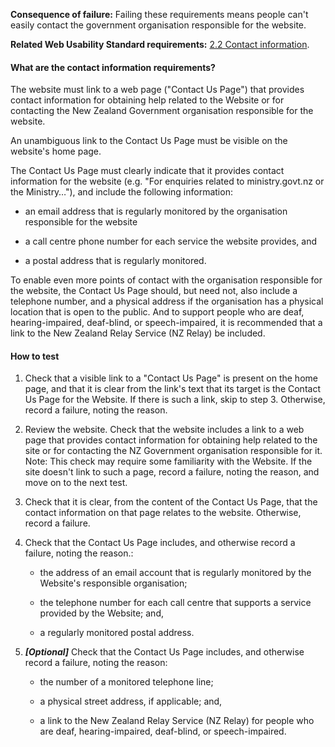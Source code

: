
**Consequence of failure:** Failing these requirements means people can't easily contact the government organisation responsible for the website.

**Related Web Usability Standard requirements:** [2.2 Contact information](https://webtoolkit.govt.nz/standards/web-usability-standard/#contact).

<div class="details" markdown="1">

#### What are the contact information requirements?

The website must link to a web page ("Contact Us Page") that provides contact information for obtaining help related to the Website or for contacting the New Zealand Government organisation responsible for the website.

An unambiguous link to the Contact Us Page must be visible on the website's home page.

The Contact Us Page must clearly indicate that it provides contact information for the website (e.g. "For enquiries related to ministry.govt.nz or the Ministry…"), and include the following information:

* an email address that is regularly monitored by the organisation responsible for the website

* a call centre phone number for each service the website provides, and

* a postal address that is regularly monitored.

To enable even more points of contact with the organisation responsible for the website, the Contact Us Page should, but need not, also include a telephone number, and a physical address if the organisation has a physical location that is open to the public. And to support people who are deaf, hearing-impaired, deaf-blind, or speech-impaired, it is recommended that a link to the New Zealand Relay Service (NZ Relay) be included.

</div>

#### How to test

1. Check that a visible link to a "Contact Us Page" is present on the home page, and that it is clear from the link's text that its target is the Contact Us Page for the Website. If there is such a link, skip to step 3. Otherwise, record a failure, noting the reason.

2. Review the website. Check that the website includes a link to a web page that provides contact information for obtaining help related to the site or for contacting the NZ Government organisation responsible for it. Note: This check may require some familiarity with the Website. If the site doesn't link to such a page, record a failure, noting the reason, and move on to the next test.

3. Check that it is clear, from the content of the Contact Us Page, that the contact information on that page relates to the website. Otherwise, record a failure.

4. Check that the Contact Us Page includes, and otherwise record a failure, noting the reason.:

	 * the address of an email account that is regularly monitored by the Website's responsible organisation;

	 * the telephone number for each call centre that supports a service provided by the Website; and,

	 * a regularly monitored postal address. 

5. **_[Optional]_** Check that the Contact Us Page includes, and otherwise record a failure, noting the reason:

	 * the number of a monitored telephone line;

	 * a physical street address, if applicable; and,

	 * a link to the New Zealand Relay Service (NZ Relay) for people who are deaf, hearing-impaired, deaf-blind, or speech-impaired.
